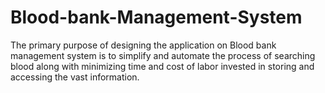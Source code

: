 # Blood-bank-Management-System
The primary purpose of designing the application on Blood bank management system is to simplify and automate the process of searching blood along with minimizing time and cost of labor invested in storing and accessing the vast information. 
